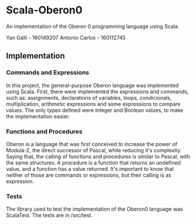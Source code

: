 # Scala-Oberon0
An implementation of the Oberon 0 programming language using Scala.


Yan Galli - 160149207
Antonio Carlos - 160112745

## Implementation

### Commands and Expressions
 In this project, the general-purpose Oberon language was implemented using Scala. First, there were implemented the expressions and commands, such as: assignments, declarations of variables, loops, condicionals, multiplication, arithmetic expressions and some expressions to compare values. The only types defined were Integer and Boolean values, to make the implementation easier.

### Functions and Procedures
 Oberon is a language that was first conceived to increase the power of Modula-2, the direct successor of Pascal, while reducing it's complexity. Saying that, the calling of functions and procedures is similar to Pascal, with the same structures. A procedure is a function that returns an undefined value, and a function has a value returned. It's important to know that neither of those are commands or expressions, but their calling is as expression. 

### Tests
 The library used to test the implementation of the Oberon0 language was ScalaTest. The tests are in /src/test.


